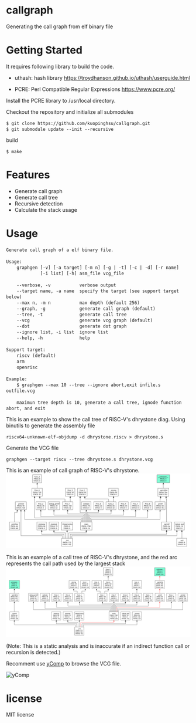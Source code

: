 # callgraph
Generating the call graph from elf binary file

# Getting Started
It requires following library to build the code.

- uthash: hash library https://troydhanson.github.io/uthash/userguide.html

- PCRE: Perl Compatible Regular Expressions https://www.pcre.org/

Install the PCRE library to /usr/local directory.

Checkout the repository and initialize all submodules

```
$ git clone https://github.com/kuopinghsu/callgraph.git
$ git submodule update --init --recursive
```

build

```
$ make
```

# Features

- Generate call graph
- Generate call tree
- Recursive detection
- Calculate the stack usage

# Usage
```
Generate call graph of a elf binary file.

Usage:
    graphgen [-v] [-a target] [-m n] [-g | -t] [-c | -d] [-r name]
             [-i list] [-h] asm_file vcg_file

    --verbose, -v           verbose output
    --target name, -a name  specify the target (see support target below)
    --max n, -m n           max depth (default 256)
    --graph, -g             generate call graph (default)
    --tree, -t              generate call tree
    --vcg                   generate vcg graph (default)
    --dot                   generate dot graph
    --ignore list, -i list  ignore list
    --help, -h              help

Support target:
    riscv (default)
    arm
    openrisc

Example:
    $ graphgen --max 10 --tree --ignore abort,exit infile.s outfile.vcg

    maximun tree depth is 10, generate a call tree, ignode function abort, and exit
```

This is an example to show the call tree of RISC-V's dhrystone diag. Using binutils to generate the assembly file

```
riscv64-unknown-elf-objdump -d dhrystone.riscv > dhrystone.s
```

Generate the VCG file

```
graphgen --target riscv --tree dhrystone.s dhrystone.vcg
```

This is an example of call graph of RISC-V's dhrystone.<br>
<img src="https://github.com/kuopinghsu/callgraph/blob/master/images/dhrystone-callgraph.svg" alt="Dhrystone Call Graph" width=640>

This is an example of a call tree of RISC-V's dhrystone, and the red arc represents the call path used by the largest stack<br>
<img src="https://github.com/kuopinghsu/callgraph/blob/master/images/dhrystone-calltree.svg" alt="Dhrystone Call Tree" width=640>

(Note: This is a static analysis and is inaccurate if an indirect function call or recursion is detected.)

Recomment use <A Href="https://pp.ipd.kit.edu/firm/yComp.html">yComp</A> to browse the VCG file.<br>

<img src="https://github.com/kuopinghsu/callgraph/blob/master/images/yComp.png" alt="yComp">

# license
MIT license
